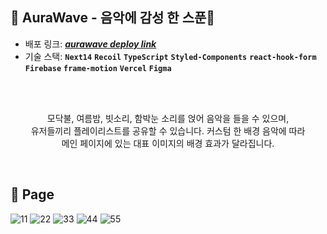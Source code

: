 ## 🌙 AuraWave - 음악에 감성 한 스푼🥄



- 배포 링크: _**<a href="https://aurawave.vercel.app/">aurawave deploy link</a>**_<br>
- 기술 스택: **`Next14`** **`Recoil`**  **`TypeScript`** **`Styled-Components`** **`react-hook-form`** **`Firebase`** **`frame-motion`** **`Vercel`** **`Figma`**

<br>
<br>

<div align="center">
<p>모닥불, 여름밤, 빗소리, 함박눈 소리를 얹어 음악을 들을 수 있으며,<br>
유저들끼리 플레이리스트를 공유할 수 있습니다. 커스텀 한 배경 음악에 따라<br>
메인 페이지에 있는 대표 이미지의 배경 효과가 달라집니다.</p>
</div>

<br>

## 🍧 Page
![11](https://github.com/TATA-V/aurawave/assets/113578923/9377010c-d62b-48f6-8634-617b0398e313)
![22](https://github.com/TATA-V/aurawave/assets/113578923/0a0586a3-0742-4834-abe1-87638251d688)
![33](https://github.com/TATA-V/aurawave/assets/113578923/8abb8a45-d838-4e0f-83f5-c27b8029d620)
![44](https://github.com/TATA-V/aurawave/assets/113578923/c519f1ef-ebe0-4979-9df1-27b9fe23e4ed)
![55](https://github.com/TATA-V/aurawave/assets/113578923/ca9fc714-232b-4cb9-9894-0266d8d749cb)